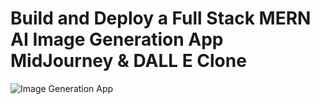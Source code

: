 # Build and Deploy a Full Stack MERN AI Image Generation App MidJourney & DALL E Clone

![Image Generation App](https://i.ibb.co/p0f27C2/Thumbnail-9.png)
 